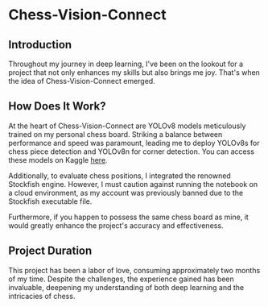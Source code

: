 # Chess-Vision-Connect

## Introduction

Throughout my journey in deep learning, I've been on the lookout for a project that not only enhances my skills but also brings me joy. That's when the idea of Chess-Vision-Connect emerged. 

## How Does It Work?


At the heart of Chess-Vision-Connect are YOLOv8 models meticulously trained on my personal chess board. Striking a balance between performance and speed was paramount, leading me to deploy YOLOv8s for chess piece detection and YOLOv8n for corner detection. You can access these models on Kaggle [here](https://www.kaggle.com/datasets/mouadenna/models-chessvision).

Additionally, to evaluate chess positions, I integrated the renowned Stockfish engine. However, I must caution against running the notebook on a cloud environment, as my account was previously banned due to the Stockfish executable file.

Furthermore, if you happen to possess the same chess board as mine, it would greatly enhance the project's accuracy and effectiveness.

## Project Duration

This project has been a labor of love, consuming approximately two months of my time. Despite the challenges, the experience gained has been invaluable, deepening my understanding of both deep learning and the intricacies of chess.
